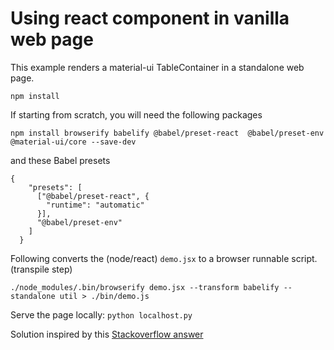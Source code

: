 # Using react component in vanilla web page

This example renders a material-ui TableContainer in a standalone web page.


```
npm install
```

If starting from scratch, you will need the following packages

```
npm install browserify babelify @babel/preset-react  @babel/preset-env  @material-ui/core --save-dev   
```

and these Babel presets
```
{
    "presets": [
      ["@babel/preset-react", {
        "runtime": "automatic"
      }],
      "@babel/preset-env"
    ]
  }
```

Following converts the (node/react) `demo.jsx` to a browser runnable script. (transpile step)

```
./node_modules/.bin/browserify demo.jsx --transform babelify --standalone util > ./bin/demo.js
```

Serve the page locally: `python localhost.py`

Solution inspired by this [Stackoverflow answer](https://stackoverflow.com/a/59559861/488802)